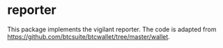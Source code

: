# reporter

This package implements the vigilant reporter. The code is adapted from https://github.com/btcsuite/btcwallet/tree/master/wallet.